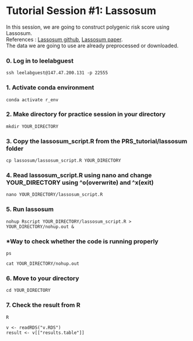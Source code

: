 # Tutorial Session #1: Lassosum

In this session, we are going to construct polygenic risk score using Lassosum. \
References : [Lassosum github](https://github.com/tshmak/lassosum), [Lassosum paper](https://onlinelibrary.wiley.com/doi/abs/10.1002/gepi.22050). \
The data we are going to use are already preprocessed or downloaded.

### 0. Log in to leelabguest
``` 
ssh leelabguest@147.47.200.131 -p 22555
```

### 1. Activate conda environment
``` 
conda activate r_env
``` 

### 2. Make directory for practice session in your directory
``` 
mkdir YOUR_DIRECTORY
``` 

### 3. Copy the lassosum_script.R from the PRS_tutorial/lassosum folder
``` 
cp lassosum/lassosum_script.R YOUR_DIRECTORY
``` 

### 4. Read lassosum_script.R using nano and change YOUR_DIRECTORY using ^o(overwrite) and ^x(exit)
```
nano YOUR_DIRECTORY/lassosum_script.R
```

### 5. Run lassosum
```
nohup Rscript YOUR_DIRECTORY/lassosum_script.R > YOUR_DIRECTORY/nohup.out & 
```

### *Way to check whether the code is running properly 
```
ps
```
```
cat YOUR_DIRECTORY/nohup.out
```

### 6. Move to your directory 
```
cd YOUR_DIRECTORY
```

### 7. Check the result from R
```
R
```
```
v <- readRDS("v.RDS")
result <- v[["results.table"]]
```

